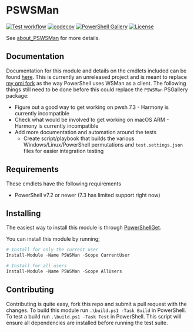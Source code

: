 # PSWSMan

[![Test workflow](https://github.com/jborean93/PSWSMan/workflows/Test%20PSWSMan/badge.svg)](https://github.com/jborean93/PSWSMan/actions/workflows/ci.yml)
[![codecov](https://codecov.io/gh/jborean93/PSWSMan/branch/main/graph/badge.svg?token=b51IOhpLfQ)](https://codecov.io/gh/jborean93/PSWSMan)
[![PowerShell Gallery](https://img.shields.io/powershellgallery/dt/PSWSMan.svg)](https://www.powershellgallery.com/packages/PSWSMan)
[![License](https://img.shields.io/badge/license-MIT-blue.svg)](https://github.com/jborean93/PSWSMan/blob/main/LICENSE)

See [about_PSWSMan](docs/en-US/about_PSWSMan.md) for more details.

## Documentation

Documentation for this module and details on the cmdlets included can be found [here](docs/en-US/PSWSMan.md).
This is currently an unreleased project and is meant to replace [my omi fork](https://github.com/jborean93/omi) as the way PowerShell uses WSMan as a client.
The following things still need to be done before this could replace the `PSWSMan` PSGallery package:

+ Figure out a good way to get working on pwsh 7.3 - Harmony is currently incompatible
+ Check what would be involved to get working on macOS ARM - Harmony is currently incompatible
+ Add more documentation and automation around the tests
  + Create script/playbook that builds the various Windows/Linux/PowerShell permutations and `test.settings.json` files for easier integration testing

## Requirements

These cmdlets have the following requirements

* PowerShell v7.2 or newer (7.3 has limited support right now)

## Installing

The easiest way to install this module is through
[PowerShellGet](https://docs.microsoft.com/en-us/powershell/gallery/overview).

You can install this module by running;

```powershell
# Install for only the current user
Install-Module -Name PSWSMan -Scope CurrentUser

# Install for all users
Install-Module -Name PSWSMan -Scope AllUsers
```

## Contributing

Contributing is quite easy, fork this repo and submit a pull request with the changes.
To build this module run `.\build.ps1 -Task Build` in PowerShell.
To test a build run `.\build.ps1 -Task Test` in PowerShell.
This script will ensure all dependencies are installed before running the test suite.
